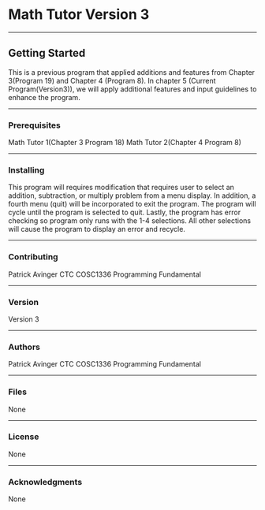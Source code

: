 # Math Tutor Version 3
______________________________________________________________________________________________________________________________________
## Getting Started
This is a previous program that applied additions and features from Chapter 3(Program 19) and Chapter 4 (Program 8). In chapter 5 (Current Program(Version3)), we will apply additional features and input guidelines to enhance the program.

______________________________________________________________________________________________________________________________________
### Prerequisites
Math Tutor 1(Chapter 3 Program 18)
Math Tutor 2(Chapter 4 Program 8)
______________________________________________________________________________________________________________________________________

### Installing
This program will requires modification that requires user to select an addition, subtraction, or multiply problem from a menu display. In addition, a fourth menu (quit) will be incorporated to exit the program. The program will cycle until the program is selected to quit. Lastly, the program has error checking so program only runs with the 1-4 selections. All other selections will cause the program to display an error and recycle. 

______________________________________________________________________________________________________________________________________
### Contributing
Patrick Avinger
CTC COSC1336 Programming Fundamental
______________________________________________________________________________________________________________________________________
### Version
Version 3

______________________________________________________________________________________________________________________________________
### Authors
Patrick Avinger
CTC COSC1336 Programming Fundamental
______________________________________________________________________________________________________________________________________
### Files
None

______________________________________________________________________________________________________________________________________
### License
None

______________________________________________________________________________________________________________________________________
### Acknowledgments
None

